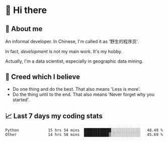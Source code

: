 # 👋 Hi there

## :speech_balloon: About me

An informal developer. In Chinese, I'm called it as '野生的程序员'.

In fact, _development_ is not my main work. It's my hobby.

Actually, I'm a data scientist, especially in geographic data mining.

## :see_no_evil: Creed which I believe

- Do one thing and do the best. That also means 'Less is more'.
- Do the thing until to the end. That also means 'Never forget why you started'.

## :chart_with_upwards_trend: Last 7 days my coding stats

<!--START_SECTION:waka-->

```text
Python             15 hrs 54 mins  ████████████░░░░░░░░░░░░░   48.49 %
Other              14 hrs 58 mins  ███████████▒░░░░░░░░░░░░░   45.69 %
```

<!--END_SECTION:waka-->
